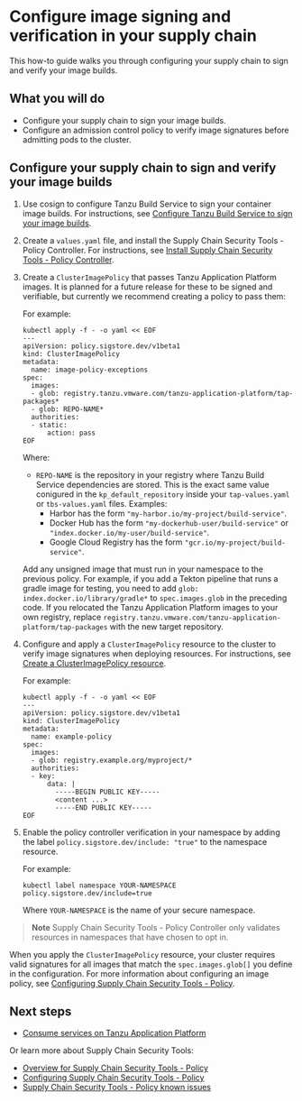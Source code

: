 # Configure image signing and verification in your supply chain

This how-to guide walks you through configuring your supply chain to sign and verify your image builds.

## <a id="you-will"></a>What you will do

  - Configure your supply chain to sign your image builds.
  - Configure an admission control policy to verify image signatures before admitting pods to the cluster.

## <a id="config-sc-to-img-builds"></a>Configure your supply chain to sign and verify your image builds

1. Use cosign to configure Tanzu Build Service to sign your container image builds. For instructions, see [Configure Tanzu Build Service to sign your image builds](../tanzu-build-service/tbs-image-signing.md).

2. Create a `values.yaml` file, and install the Supply Chain Security Tools - Policy Controller. For instructions, see [Install Supply Chain Security Tools - Policy Controller](../scst-policy/install-scst-policy.md).

3. Create a `ClusterImagePolicy` that passes Tanzu Application Platform images. It is planned for a future release for these to be signed and verifiable, but currently we recommend creating a policy to pass them:

    For example:

    ```console
    kubectl apply -f - -o yaml << EOF
    ---
    apiVersion: policy.sigstore.dev/v1beta1
    kind: ClusterImagePolicy
    metadata:
      name: image-policy-exceptions
    spec:
      images:
      - glob: registry.tanzu.vmware.com/tanzu-application-platform/tap-packages*
      - glob: REPO-NAME*
      authorities:
      - static:
          action: pass
    EOF
    ```

    Where:

    - `REPO-NAME` is the repository in your registry where Tanzu Build Service dependencies are stored. This is the exact same value conigured in the `kp_default_repository` inside your `tap-values.yaml` or `tbs-values.yaml` files. Examples:
      - Harbor has the form `"my-harbor.io/my-project/build-service"`.
      - Docker Hub has the form `"my-dockerhub-user/build-service"` or `"index.docker.io/my-user/build-service"`.
      - Google Cloud Registry has the form `"gcr.io/my-project/build-service"`.

    Add any unsigned image that must run in your namespace to the previous policy.
    For example, if you add a Tekton pipeline that runs a gradle image for testing, you need
    to add `glob: index.docker.io/library/gradle*` to `spec.images.glob` in the preceding code. If you relocated
    the Tanzu Application Platform images to your own registry,
    replace `registry.tanzu.vmware.com/tanzu-application-platform/tap-packages`
    with the new target repository.

4. Configure and apply a `ClusterImagePolicy` resource to the cluster to verify image signatures when deploying resources. For instructions, see [Create a ClusterImagePolicy resource](../scst-policy/configuring.md#create-cip-resource).

    For example:

    ```console
    kubectl apply -f - -o yaml << EOF
    ---
    apiVersion: policy.sigstore.dev/v1beta1
    kind: ClusterImagePolicy
    metadata:
      name: example-policy
    spec:
      images:
      - glob: registry.example.org/myproject/*
      authorities:
      - key:
          data: |
            -----BEGIN PUBLIC KEY-----
            <content ...>
            -----END PUBLIC KEY-----
    EOF
    ```

5. Enable the policy controller verification in your namespace by adding the label
`policy.sigstore.dev/include: "true"` to the namespace resource.

    For example:

    ```console
    kubectl label namespace YOUR-NAMESPACE policy.sigstore.dev/include=true
    ```

    Where `YOUR-NAMESPACE` is the name of your secure namespace.

>**Note** Supply Chain Security Tools - Policy Controller only validates resources in namespaces
that have chosen to opt in.

When you apply the `ClusterImagePolicy` resource, your cluster requires valid signatures for all images that match the `spec.images.glob[]` you define in the configuration. For more information about configuring an image policy, see [Configuring Supply Chain Security Tools - Policy](../scst-policy/configuring.md).

## <a id="config-img-next-steps"></a>Next steps

- [Consume services on Tanzu Application Platform](consume-services.md)

Or learn more about Supply Chain Security Tools:

- [Overview for Supply Chain Security Tools - Policy](../scst-policy/overview.md)
- [Configuring Supply Chain Security Tools - Policy](../scst-policy/configuring.md)
- [Supply Chain Security Tools - Policy known issues](../release-notes.md)
